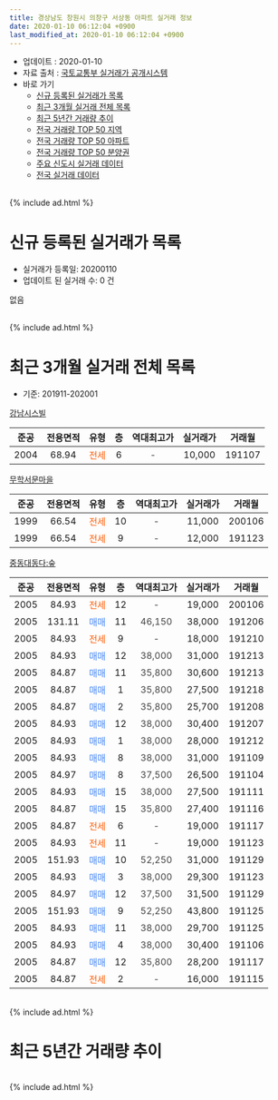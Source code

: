 ```yaml
---
title: 경상남도 창원시 의창구 서상동 아파트 실거래 정보
date: 2020-01-10 06:12:04 +0900
last_modified_at: 2020-01-10 06:12:04 +0900
---
```


* 업데이트 : 2020-01-10
* 자료 출처 : [국토교통부 실거래가 공개시스템](http://rt.molit.go.kr)
* 바로 가기
    * [신규 등록된 실거래가 목록](#신규-등록된-실거래가-목록)
    * [최근 3개월 실거래 전체 목록](#최근-3개월-실거래-전체-목록)
    * [최근 5년간 거래량 추이](#최근-5년간-거래량-추이)
    * [전국 거래량 TOP 50 지역](https://inasie.github.io/apt-trade-info/최근-3개월-전국에서-가장-거래가-많이-발생한-지역)
    * [전국 거래량 TOP 50 아파트](https://inasie.github.io/apt-trade-info/최근-3개월-전국에서-가장-거래가-많이-발생한-아파트)
    * [전국 거래량 TOP 50 분양권](https://inasie.github.io/apt-trade-info/최근-3개월-전국에서-가장-거래가-많이-발생한-분양권)
    * [주요 신도시 실거래 데이터](https://inasie.github.io/apt-trade-info/주요-신도시)
    * [전국 실거래 데이터](https://inasie.github.io/apt-trade-info/전국)
<br>
{% include ad.html %}
<br>

# 신규 등록된 실거래가 목록
* 실거래가 등록일: 20200110
* 업데이트 된 실거래 수: 0 건

없음

<br>
{% include ad.html %}
<br>

# 최근 3개월 실거래 전체 목록
* 기준: 201911-202001


[강남시스빌](https://search.naver.com/search.naver?query=%EA%B2%BD%EC%83%81%EB%82%A8%EB%8F%84+%EC%B0%BD%EC%9B%90%EC%8B%9C+%EC%9D%98%EC%B0%BD%EA%B5%AC+%EC%84%9C%EC%83%81%EB%8F%99+%EA%B0%95%EB%82%A8%EC%8B%9C%EC%8A%A4%EB%B9%8C)

|준공|전용면적|유형|층|역대최고가|실거래가|거래월|
|:---:|:---:|:---:|:---:|:---:|:---:|:---:|
|2004|68.94|<span style="color:#ff5a00">전세</span>|6|<span style="color:#444444">-</span>|10,000|191107|

[무학서문마을](https://search.naver.com/search.naver?query=%EA%B2%BD%EC%83%81%EB%82%A8%EB%8F%84+%EC%B0%BD%EC%9B%90%EC%8B%9C+%EC%9D%98%EC%B0%BD%EA%B5%AC+%EC%84%9C%EC%83%81%EB%8F%99+%EB%AC%B4%ED%95%99%EC%84%9C%EB%AC%B8%EB%A7%88%EC%9D%84)

|준공|전용면적|유형|층|역대최고가|실거래가|거래월|
|:---:|:---:|:---:|:---:|:---:|:---:|:---:|
|1999|66.54|<span style="color:#ff5a00">전세</span>|10|<span style="color:#444444">-</span>|11,000|200106|
|1999|66.54|<span style="color:#ff5a00">전세</span>|9|<span style="color:#444444">-</span>|12,000|191123|

[중동대동다:숲](https://search.naver.com/search.naver?query=%EA%B2%BD%EC%83%81%EB%82%A8%EB%8F%84+%EC%B0%BD%EC%9B%90%EC%8B%9C+%EC%9D%98%EC%B0%BD%EA%B5%AC+%EC%84%9C%EC%83%81%EB%8F%99+%EC%A4%91%EB%8F%99%EB%8C%80%EB%8F%99%EB%8B%A4%3A%EC%88%B2)

|준공|전용면적|유형|층|역대최고가|실거래가|거래월|
|:---:|:---:|:---:|:---:|:---:|:---:|:---:|
|2005|84.93|<span style="color:#ff5a00">전세</span>|12|<span style="color:#444444">-</span>|19,000|200106|
|2005|131.11|<span style="color:#4285f3">매매</span>|11|<span style="color:#444444">46,150</span>|38,000|191206|
|2005|84.93|<span style="color:#ff5a00">전세</span>|9|<span style="color:#444444">-</span>|18,000|191210|
|2005|84.93|<span style="color:#4285f3">매매</span>|12|<span style="color:#444444">38,000</span>|31,000|191213|
|2005|84.87|<span style="color:#4285f3">매매</span>|11|<span style="color:#444444">35,800</span>|30,600|191213|
|2005|84.87|<span style="color:#4285f3">매매</span>|1|<span style="color:#444444">35,800</span>|27,500|191218|
|2005|84.87|<span style="color:#4285f3">매매</span>|2|<span style="color:#444444">35,800</span>|25,700|191208|
|2005|84.93|<span style="color:#4285f3">매매</span>|12|<span style="color:#444444">38,000</span>|30,400|191207|
|2005|84.93|<span style="color:#4285f3">매매</span>|1|<span style="color:#444444">38,000</span>|28,000|191212|
|2005|84.93|<span style="color:#4285f3">매매</span>|8|<span style="color:#444444">38,000</span>|31,000|191109|
|2005|84.97|<span style="color:#4285f3">매매</span>|8|<span style="color:#444444">37,500</span>|26,500|191104|
|2005|84.93|<span style="color:#4285f3">매매</span>|15|<span style="color:#444444">38,000</span>|27,500|191111|
|2005|84.87|<span style="color:#4285f3">매매</span>|15|<span style="color:#444444">35,800</span>|27,400|191116|
|2005|84.87|<span style="color:#ff5a00">전세</span>|6|<span style="color:#444444">-</span>|19,000|191117|
|2005|84.93|<span style="color:#ff5a00">전세</span>|11|<span style="color:#444444">-</span>|19,000|191123|
|2005|151.93|<span style="color:#4285f3">매매</span>|10|<span style="color:#444444">52,250</span>|31,000|191129|
|2005|84.93|<span style="color:#4285f3">매매</span>|3|<span style="color:#444444">38,000</span>|29,300|191123|
|2005|84.97|<span style="color:#4285f3">매매</span>|12|<span style="color:#444444">37,500</span>|31,500|191129|
|2005|151.93|<span style="color:#4285f3">매매</span>|9|<span style="color:#444444">52,250</span>|43,800|191125|
|2005|84.93|<span style="color:#4285f3">매매</span>|11|<span style="color:#444444">38,000</span>|29,700|191125|
|2005|84.93|<span style="color:#4285f3">매매</span>|4|<span style="color:#444444">38,000</span>|30,400|191106|
|2005|84.87|<span style="color:#4285f3">매매</span>|12|<span style="color:#444444">35,800</span>|28,200|191117|
|2005|84.87|<span style="color:#ff5a00">전세</span>|2|<span style="color:#444444">-</span>|16,000|191115|


<br>
{% include ad.html %}
<br>

# 최근 5년간 거래량 추이


<div style="width:100%;">
    <canvas id="deal_progress" height="200"></canvas>
</div>

<script>
new Chart(document.getElementById("deal_progress"), {
    type: 'line',
    data: {
        labels: ['201501','201502','201503','201504','201505','201506','201507','201508','201509','201510','201511','201512','201601','201602','201603','201604','201605','201606','201607','201608','201609','201610','201611','201612','201701','201702','201703','201704','201705','201706','201707','201708','201709','201710','201711','201712','201801','201802','201803','201804','201805','201806','201807','201808','201809','201810','201811','201812','201901','201902','201903','201904','201905','201906','201907','201908','201909','201910','201911','201912','202001'],
        datasets: [{
            label: '매매',
            pointRadius: 1,
            data: [6, 2, 16, 6, 5, 5, 4, 7, 3, 4, 4, 0, 1, 2, 3, 8, 2, 3, 3, 3, 2, 8, 2, 3, 0, 4, 5, 2, 4, 2, 2, 2, 3, 2, 3, 1, 1, 1, 1, 2, 1, 2, 0, 1, 2, 0, 0, 0, 0, 2, 2, 1, 4, 2, 3, 2, 4, 6, 11, 7, 0],
            borderColor: "rgba(255, 201, 14, 1)",
            backgroundColor: "rgba(255, 201, 14, 0.5)",
            fill: false,
            lineTension: 0
        },{
            label: '전월세',
            pointRadius: 1,
            data: [2, 2, 9, 0, 2, 1, 1, 4, 3, 3, 2, 4, 4, 3, 2, 4, 2, 0, 2, 3, 0, 0, 1, 4, 3, 1, 5, 1, 2, 3, 6, 2, 2, 0, 0, 4, 3, 6, 5, 4, 4, 3, 2, 4, 3, 2, 1, 4, 0, 2, 5, 7, 3, 5, 7, 4, 2, 4, 5, 1, 2],
            borderColor: "rgba(0, 141, 185, 1)",
            backgroundColor: "rgba(0, 141, 185, 0.5)",
            fill: false,
            lineTension: 0
        }
        ]
    },
    options: {
        responsive: true,
        title: {
            display: false
        },
        tooltips: {
            mode: 'index',
            intersect: false
        },
        hover: {
            mode: 'nearest',
            intersect: true
        },
        scales: {
            xAxes: [{
                display: true,
                scaleLabel: {
                    display: true,
                    labelString: '년/월'
                }
            }],
            yAxes: [{
                display: true,
                ticks: {
                    suggestedMin: 0,
                },
                scaleLabel: {
                    display: true,
                    labelString: '실거래 수'
                }
            }]
        }
    }
});

</script>


<br>
{% include ad.html %}
<br>

